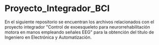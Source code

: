 # Proyecto_Integrador_BCI
En el siguiente repositorio se encuentran los archivos relacionados con el proyecto integrador "Control de exoesqueleto para neurorrehabilitación motora en manos empleando señales EEG" para la obtención del titulo de Ingeniero en Electrónica y Automatización. 
